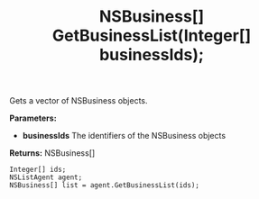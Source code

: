 ﻿---
uid: crmscript_ref_NSListAgent_GetBusinessList
title: NSBusiness[] GetBusinessList(Integer[]  businessIds);
intellisense: NSListAgent.GetBusinessList
keywords: NSListAgent, GetBusinessList
so.topic: reference
---

Gets a vector of NSBusiness objects.

**Parameters:**
 - **businessIds** The identifiers of the NSBusiness objects

**Returns:** NSBusiness[]

```crmscript
Integer[] ids;
NSListAgent agent;
NSBusiness[] list = agent.GetBusinessList(ids);
```

